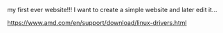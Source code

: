  my first ever website!!!
I want to create a simple website and later edit it... 





https://www.amd.com/en/support/download/linux-drivers.html
